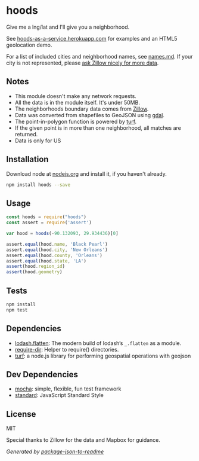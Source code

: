 # hoods

Give me a lng/lat and I'll give you a neighborhood.

See [hoods-as-a-service.herokuapp.com](https://hoods-as-a-service.herokuapp.com) for examples and an HTML5 geolocation demo.

For a list of included cities and neighborhood names, see [names.md](names.md). If your city is not represented, please [ask Zillow nicely for more data](https://twitter.com/zillow/status/647524599543021569).

## Notes

- This module doesn't make any network requests.
- All the data is in the module itself. It's under 50MB.
- The neighborhoods boundary data comes from [Zillow](http://www.zillow.com/howto/api/neighborhood-boundaries.htm).
- Data was converted from shapefiles to GeoJSON using [gdal](http://ben.balter.com/2013/06/26/how-to-convert-shapefiles-to-geojson-for-use-on-github/).
- The point-in-polygon function is powered by [turf](http://turfjs.org/static/docs/module-turf_inside.html).
- If the given point is in more than one neighborhood, all matches are returned.
- Data is only for US

## Installation

Download node at [nodejs.org](http://nodejs.org) and install it, if you haven't already.

```sh
npm install hoods --save
```

## Usage

```js
const hoods = require("hoods")
const assert = require('assert')

var hood = hoods(-90.132093, 29.934436)[0]

assert.equal(hood.name, 'Black Pearl')
assert.equal(hood.city, 'New Orleans')
assert.equal(hood.county, 'Orleans')
assert.equal(hood.state, 'LA')
assert(hood.region_id)
assert(hood.geometry)

```

## Tests

```sh
npm install
npm test
```

## Dependencies

- [lodash.flatten](https://github.com/lodash/lodash): The modern build of lodash’s `_.flatten` as a module.
- [require-dir](https://github.com/aseemk/requireDir): Helper to require() directories.
- [turf](https://github.com/turfjs/turf): a node.js library for performing geospatial operations with geojson

## Dev Dependencies

- [mocha](https://github.com/mochajs/mocha): simple, flexible, fun test framework
- [standard](https://github.com/feross/standard): JavaScript Standard Style


## License

MIT

Special thanks to Zillow for the data and Mapbox for guidance.

_Generated by [package-json-to-readme](https://github.com/zeke/package-json-to-readme)_
